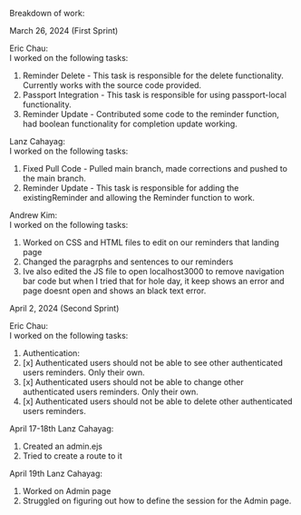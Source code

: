 Breakdown of work:

March 26, 2024 (First Sprint)

Eric Chau:
</br>
I worked on the following tasks:

1. Reminder Delete - This task is responsible for the delete functionality. Currently works with the source code provided.
2. Passport Integration - This task is responsible for using passport-local functionality.
3. Reminder Update - Contributed some code to the reminder function, had boolean functionality for completion update working.

Lanz Cahayag:
</br>
I worked on the following tasks:

1. Fixed Pull Code - Pulled main branch, made corrections and pushed to the main branch.
2. Reminder Update - This task is responsible for adding the existingReminder and allowing the Reminder function to work.

Andrew Kim:
</br>
I worked on the following tasks:


1. Worked on CSS and HTML files to edit on our reminders that landing page
2. Changed the paragrphs and sentences to our reminders
3. Ive also edited the JS file to open localhost3000 to remove navigation bar code but when I tried that for hole day, it keep shows an error and page doesnt open and shows an black text error.

April 2, 2024 (Second Sprint)

Eric Chau:
</br>
I worked on the following tasks:
1. Authentication:
2. [x] Authenticated users should not be able to see other authenticated users reminders. Only their own.
3. [x] Authenticated users should not be able to change other authenticated users reminders. Only their own.
4. [x] Authenticated users should not be able to delete other authenticated users reminders.


April 17-18th
Lanz Cahayag:
</br> 
1. Created an admin.ejs
2. Tried to create a route to it

April 19th
Lanz Cahayag:
</br>
1. Worked on Admin page
2. Struggled on figuring out how to define the session for the Admin page. 
